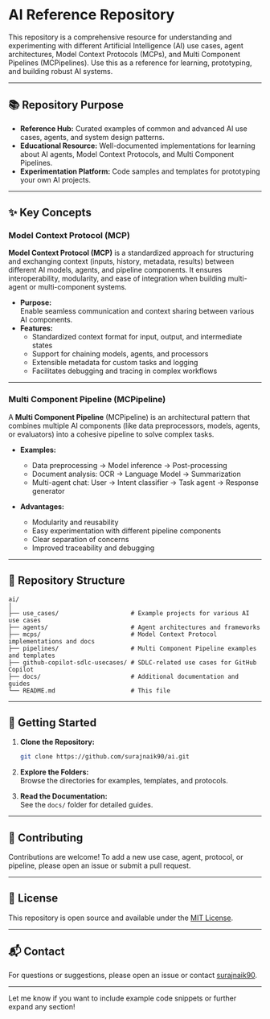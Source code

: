 # AI Reference Repository

This repository is a comprehensive resource for understanding and experimenting with different Artificial Intelligence (AI) use cases, agent architectures, Model Context Protocols (MCPs), and Multi Component Pipelines (MCPipelines). Use this as a reference for learning, prototyping, and building robust AI systems.

---

## 📚 Repository Purpose

- **Reference Hub:** Curated examples of common and advanced AI use cases, agents, and system design patterns.
- **Educational Resource:** Well-documented implementations for learning about AI agents, Model Context Protocols, and Multi Component Pipelines.
- **Experimentation Platform:** Code samples and templates for prototyping your own AI projects.

---

## ✨ Key Concepts

### Model Context Protocol (MCP)

**Model Context Protocol (MCP)** is a standardized approach for structuring and exchanging context (inputs, history, metadata, results) between different AI models, agents, and pipeline components. It ensures interoperability, modularity, and ease of integration when building multi-agent or multi-component systems.

- **Purpose:**  
  Enable seamless communication and context sharing between various AI components.
- **Features:**  
  - Standardized context format for input, output, and intermediate states  
  - Support for chaining models, agents, and processors  
  - Extensible metadata for custom tasks and logging  
  - Facilitates debugging and tracing in complex workflows

---

### Multi Component Pipeline (MCPipeline)

A **Multi Component Pipeline** (MCPipeline) is an architectural pattern that combines multiple AI components (like data preprocessors, models, agents, or evaluators) into a cohesive pipeline to solve complex tasks.

- **Examples:**  
  - Data preprocessing → Model inference → Post-processing  
  - Document analysis: OCR → Language Model → Summarization  
  - Multi-agent chat: User → Intent classifier → Task agent → Response generator

- **Advantages:**  
  - Modularity and reusability  
  - Easy experimentation with different pipeline components  
  - Clear separation of concerns  
  - Improved traceability and debugging

---

## 📂 Repository Structure
```
ai/
│
├── use_cases/                    # Example projects for various AI use cases
├── agents/                       # Agent architectures and frameworks
├── mcps/                         # Model Context Protocol implementations and docs
├── pipelines/                    # Multi Component Pipeline examples and templates
├── github-copilot-sdlc-usecases/ # SDLC-related use cases for GitHub Copilot
├── docs/                         # Additional documentation and guides
└── README.md                     # This file
```

---

## 🚀 Getting Started

1. **Clone the Repository:**  
   ```bash
   git clone https://github.com/surajnaik90/ai.git
   ```

2. **Explore the Folders:**  
   Browse the directories for examples, templates, and protocols.

3. **Read the Documentation:**  
   See the `docs/` folder for detailed guides.

---

## 🤝 Contributing

Contributions are welcome! To add a new use case, agent, protocol, or pipeline, please open an issue or submit a pull request.

---

## 📢 License

This repository is open source and available under the [MIT License](LICENSE).

---

## 📬 Contact

For questions or suggestions, please open an issue or contact [surajnaik90](https://github.com/surajnaik90).

---

Let me know if you want to include example code snippets or further expand any section!
